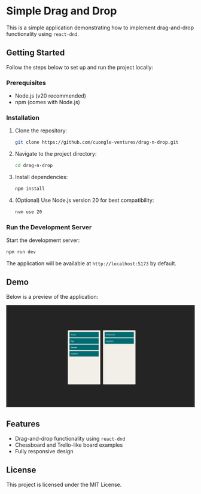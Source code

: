 # Simple Drag and Drop

This is a simple application demonstrating how to implement drag-and-drop functionality using `react-dnd`.

## Getting Started

Follow the steps below to set up and run the project locally:

### Prerequisites

- Node.js (v20 recommended)
- npm (comes with Node.js)

### Installation

1. Clone the repository:

   ```sh
   git clone https://github.com/cuongle-ventures/drag-n-drop.git
   ```

2. Navigate to the project directory:

   ```sh
   cd drag-n-drop
   ```

3. Install dependencies:

   ```sh
   npm install
   ```

4. (Optional) Use Node.js version 20 for best compatibility:

   ```sh
   nvm use 20
   ```

### Run the Development Server

Start the development server:

```sh
npm run dev
```

The application will be available at `http://localhost:5173` by default.

## Demo

Below is a preview of the application:

![Demo Screenshot](./docs/image.png)

## Features

- Drag-and-drop functionality using `react-dnd`
- Chessboard and Trello-like board examples
- Fully responsive design

## License

This project is licensed under the MIT License.
